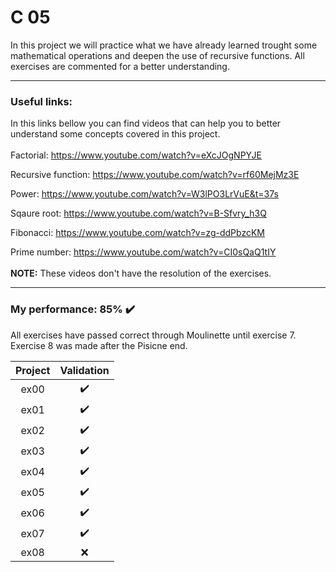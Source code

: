 # C 05

In this project we will practice what we have already learned trought some mathematical operations and deepen the use of recursive functions. All exercises are commented for a better understanding.

---

### Useful links:
In this links bellow you can find videos that can help you to better understand some concepts covered in this project.
<br>
<br>
Factorial: https://www.youtube.com/watch?v=eXcJOgNPYJE

Recursive function: https://www.youtube.com/watch?v=rf60MejMz3E

Power: https://www.youtube.com/watch?v=W3lPO3LrVuE&t=37s

Sqaure root: https://www.youtube.com/watch?v=B-Sfvry_h3Q

Fibonacci: https://www.youtube.com/watch?v=zg-ddPbzcKM

Prime number: https://www.youtube.com/watch?v=CI0sQaQ1tIY
<br>
<br>
**NOTE:** These videos don't have the resolution of the exercises.

---

### My performance: 85% :heavy_check_mark:
All exercises have passed correct through Moulinette until exercise 7. Exercise 8 was made after the Pisicne end.

| Project | Validation |
|:----:|:------------------:|
| ex00 | :heavy_check_mark: |
| ex01 | :heavy_check_mark: |
| ex02 | :heavy_check_mark: |
| ex03 | :heavy_check_mark: |
| ex04 | :heavy_check_mark: |
| ex05 | :heavy_check_mark: |
| ex06 | :heavy_check_mark: |
| ex07 | :heavy_check_mark: |
| ex08 | :x: |